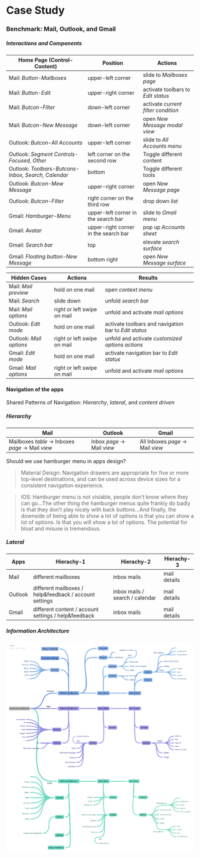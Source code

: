# Case Study

### Benchmark: Mail, Outlook, and Gmail

##### Interactions and Components

| Home Page (Control-Content) | Position | Actions
| --- | --- | ---
| Mail: *Button-Mailboxes* | upper-left corner | slide to *Mailboxes page* |
| Mail: *Button-Edit*   | upper-right corner  | activate toolbars to *Edit status* |
| Mail: *Butcon-Filter* | down-left corner  | activate *current filter condition* |
| Mail: *Butcon-New Message* | down-left corner  | open *New  Message modal view* |
| Outlook: *Butcon-All Accounts* | upper-left corner  | slide to *All Accounts menu* |
| Outlook: *Segment Controls-Focused, Other* | left corner on the second row  | Toggle different content|
| Outlook: *Toolbars-Butcons-Inbox, Search, Calendar* | bottom  | Toggle different tools|
| Outlook: *Butcon-Mew Message* | upper-right corner  | open *New Message page* |
| Outlook: *Butcon-Filter*   | right corner on the third row | drop down *list* |
| Gmail: *Hamburger-Menu*  | upper-left corner in the search bar | slide to *Gmail menu* |
| Gmail: *Avatar*   | upper-right corner in the search bar | pop up *Accounts sheet*|
| Gmail: *Search bar*  | top | elevate *search surface*  |
| Gmail: *Floating button-New Message* | bottom right | open *New Message surface*  |

| Hidden Cases | Actions | Results
| --- | --- | ---
| Mail: *Mail preview*  | hold on one mail | open *context menu* |
| Mail: *Search* | slide down | unfold *search bar* |
| Mail: *Mail options*   | right or left swipe on mail | unfold and activate *mail options*  |
| Outlook: *Edit mode*  | hold on one mail | activate toolbars and navigation bar to *Edit status*  |
| Outlook: *Mail options*   | right or left swipe on mail | unfold and activate *customized options actions*  |
| Gmail: *Edit mode* | hold on one mail | activate navigation bar to *Edit status* |
| Gmail: *Mail options*  | right or left swipe on mail | unfold and activate *mail options*  |

#### Navigation of the apps
Shared Patterns of Navigation: *Hierarchy*, *lateral*, and *content driven*

##### Hierarchy

| Mail | Outlook | Gmail
| --- | --- | ---
| Mailboxes *table* -> Inboxes *page* -> Mail *view* | Inbox *page* -> Mail *view* | All Inboxes *page* -> Mail *view* |

Should we use hamburger menu in apps design?
> Material Deisgn: Navigation drawers are appropriate for five or more top-level destinations, and can be used across device sizes for a consistent navigation experience.

> IOS: Hamburger menu is not visiable, people don't know where they can go...The other thing the hamburger menus quite frankly do badly is that they don’t play nicely with back buttons...And finally, the downside of being able to show a lot of options is that you can show a lot of options. Is that you will show a lot of options. The potential for bloat and misuse is tremendous.

##### Lateral

| Apps | Hierachy-1 | Hierachy-2 | Hierachy-3
| --- | --- | --- | ---
| Mail  | different mailboxes | inbox mails | mail details |
| Outlook | different mailboxes / help&feedback / account settings | inbox mails / search / calendar | mail details |
| Gmail | different content / account settings / help&feedback | inbox mails | mail details |

##### Information Architecture
![Benchmark](https://raw.githubusercontent.com/JialingJia/Interaction-Design-Tools/master/images/Benchmark_Information_Architecture.png "Benchmark_Information_ Architecture")
